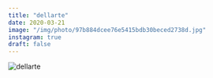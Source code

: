 ```yaml
---
title: "dellarte"
date: 2020-03-21
image: "/img/photo/97b884dcee76e5415bdb30beced2738d.jpg"
instagram: true
draft: false
---
```


![dellarte](/img/photo/97b884dcee76e5415bdb30beced2738d.jpg)
